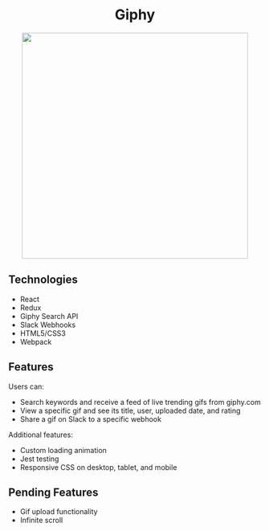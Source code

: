 <h1 align="center">Giphy</h1>

<p align="center"><img src="./assets/giphy.gif" width=450px/></p>

## Technologies
- React
- Redux
- Giphy Search API
- Slack Webhooks
- HTML5/CSS3
- Webpack

## Features
Users can:
- Search keywords and receive a feed of live trending gifs from giphy.com
- View a specific gif and see its title, user, uploaded date, and rating
- Share a gif on Slack to a specific webhook

Additional features:
- Custom loading animation
- Jest testing
- Responsive CSS on desktop, tablet, and mobile

## Pending Features
- Gif upload functionality
- Infinite scroll
